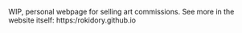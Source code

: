 WIP, personal webpage for selling art commissions. See more in the website itself: https:/rokidory.github.io
